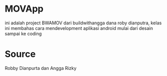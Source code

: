 # MOVApp

ini adalah project BWAMOV dari buildwithangga dana roby dianputra, kelas ini membahas cara mendevelopment aplikasi android mulai dari desain sampai ke coding

# Source
Robby Dianpurta dan Angga Rizky
